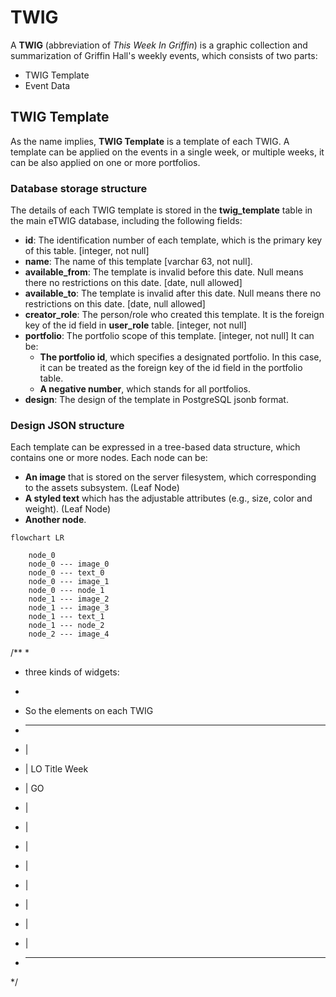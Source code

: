 # TWIG

A **TWIG** (abbreviation of *This Week In Griffin*) is a graphic collection and summarization of Griffin Hall's weekly events, which consists of two parts:

- TWIG Template
- Event Data

## TWIG Template

As the name implies, **TWIG Template** is a template of each TWIG. A template can be applied on the events in a single week, or multiple weeks, it can be also applied on one or more portfolios.

### Database storage structure

The details of each TWIG template is stored in the **twig_template** table in the main eTWIG database, including the following fields:

- **id**: The identification number of each template, which is the primary key of this table. [integer, not null]
- **name**: The name of this template [varchar 63, not null].
- **available_from**: The template is invalid before this date. Null means there no restrictions on this date. [date, null allowed]
- **available_to**: The template is invalid after this date. Null means there no restrictions on this date. [date, null allowed]
- **creator_role**: The person/role who created this template. It is the foreign key of the id field in **user_role** table. [integer, not null]
- **portfolio**: The portfolio scope of this template. [integer, not null] It can be:
  - **The portfolio id**, which specifies a designated portfolio. In this case, it can be treated as the foreign key of the id field in the portfolio table.
  - **A negative number**, which stands for all portfolios.
- **design**: The design of the template in PostgreSQL jsonb format.

### Design JSON structure

Each template can be expressed in a tree-based data structure, which contains one or more nodes. Each node can be:

- **An image** that is stored on the server filesystem, which corresponding to the assets subsystem. (Leaf Node)
- **A styled text** which has the adjustable attributes (e.g., size, color and weight). (Leaf Node)
- **Another node**.

```mermaid
flowchart LR

    node_0
    node_0 --- image_0
    node_0 --- text_0
    node_0 --- image_1
    node_0 --- node_1
    node_1 --- image_2
    node_1 --- image_3
    node_1 --- text_1
    node_1 --- node_2
    node_2 --- image_4

```


/**
 *  
 *  three kinds of widgets:
 
 * 
 * So the elements on each TWIG 
 * ---------------------------------------------
 * |   
 * |    LO      Title              Week    
 * |    GO
 * |
 * |
 * |
 * |
 * |
 * |
 * |
 * |
 * -------------------------------------------- 
*/
